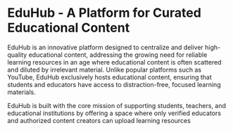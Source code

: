 # EduHub - A Platform for Curated Educational Content

EduHub is an innovative platform designed to centralize and deliver high-quality educational content, addressing the growing need for reliable learning resources in an age where educational content is often scattered and diluted by irrelevant material. Unlike popular platforms such as YouTube, EduHub exclusively hosts educational content, ensuring that students and educators have access to distraction-free, focused learning materials.

EduHub is built with the core mission of supporting students, teachers, and educational institutions by offering a space where only verified educators and authorized content creators can upload learning resources
